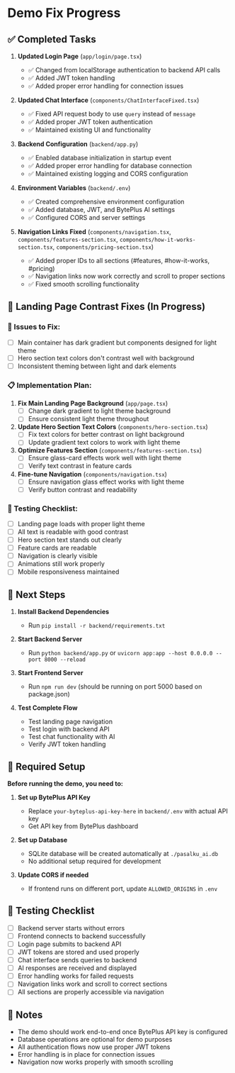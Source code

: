 # Demo Fix Progress

## ✅ Completed Tasks

1. **Updated Login Page** (`app/login/page.tsx`)
   - ✅ Changed from localStorage authentication to backend API calls
   - ✅ Added JWT token handling
   - ✅ Added proper error handling for connection issues

2. **Updated Chat Interface** (`components/ChatInterfaceFixed.tsx`)
   - ✅ Fixed API request body to use `query` instead of `message`
   - ✅ Added proper JWT token authentication
   - ✅ Maintained existing UI and functionality

3. **Backend Configuration** (`backend/app.py`)
   - ✅ Enabled database initialization in startup event
   - ✅ Added proper error handling for database connection
   - ✅ Maintained existing logging and CORS configuration

4. **Environment Variables** (`backend/.env`)
   - ✅ Created comprehensive environment configuration
   - ✅ Added database, JWT, and BytePlus AI settings
   - ✅ Configured CORS and server settings

5. **Navigation Links Fixed** (`components/navigation.tsx`, `components/features-section.tsx`, `components/how-it-works-section.tsx`, `components/pricing-section.tsx`)
   - ✅ Added proper IDs to all sections (#features, #how-it-works, #pricing)
   - ✅ Navigation links now work correctly and scroll to proper sections
   - ✅ Fixed smooth scrolling functionality

## 🔄 Landing Page Contrast Fixes (In Progress)

### 🎯 Issues to Fix:
- [ ] Main container has dark gradient but components designed for light theme
- [ ] Hero section text colors don't contrast well with background
- [ ] Inconsistent theming between light and dark elements

### 📋 Implementation Plan:
1. **Fix Main Landing Page Background** (`app/page.tsx`)
   - [ ] Change dark gradient to light theme background
   - [ ] Ensure consistent light theme throughout

2. **Update Hero Section Text Colors** (`components/hero-section.tsx`)
   - [ ] Fix text colors for better contrast on light background
   - [ ] Update gradient text colors to work with light theme

3. **Optimize Features Section** (`components/features-section.tsx`)
   - [ ] Ensure glass-card effects work well with light theme
   - [ ] Verify text contrast in feature cards

4. **Fine-tune Navigation** (`components/navigation.tsx`)
   - [ ] Ensure navigation glass effect works with light theme
   - [ ] Verify button contrast and readability

### 🧪 Testing Checklist:
- [ ] Landing page loads with proper light theme
- [ ] All text is readable with good contrast
- [ ] Hero section text stands out clearly
- [ ] Feature cards are readable
- [ ] Navigation is clearly visible
- [ ] Animations still work properly
- [ ] Mobile responsiveness maintained

## 🔄 Next Steps

1. **Install Backend Dependencies**
   - Run `pip install -r backend/requirements.txt`

2. **Start Backend Server**
   - Run `python backend/app.py` or `uvicorn app:app --host 0.0.0.0 --port 8000 --reload`

3. **Start Frontend Server**
   - Run `npm run dev` (should be running on port 5000 based on package.json)

4. **Test Complete Flow**
   - Test landing page navigation
   - Test login with backend API
   - Test chat functionality with AI
   - Verify JWT token handling

## 🔧 Required Setup

**Before running the demo, you need to:**

1. **Set up BytePlus API Key**
   - Replace `your-byteplus-api-key-here` in `backend/.env` with actual API key
   - Get API key from BytePlus dashboard

2. **Set up Database**
   - SQLite database will be created automatically at `./pasalku_ai.db`
   - No additional setup required for development

3. **Update CORS if needed**
   - If frontend runs on different port, update `ALLOWED_ORIGINS` in `.env`

## 🧪 Testing Checklist

- [ ] Backend server starts without errors
- [ ] Frontend connects to backend successfully
- [ ] Login page submits to backend API
- [ ] JWT tokens are stored and used properly
- [ ] Chat interface sends queries to backend
- [ ] AI responses are received and displayed
- [ ] Error handling works for failed requests
- [ ] Navigation links work and scroll to correct sections
- [ ] All sections are properly accessible via navigation

## 📝 Notes

- The demo should work end-to-end once BytePlus API key is configured
- Database operations are optional for demo purposes
- All authentication flows now use proper JWT tokens
- Error handling is in place for connection issues
- Navigation now works properly with smooth scrolling
